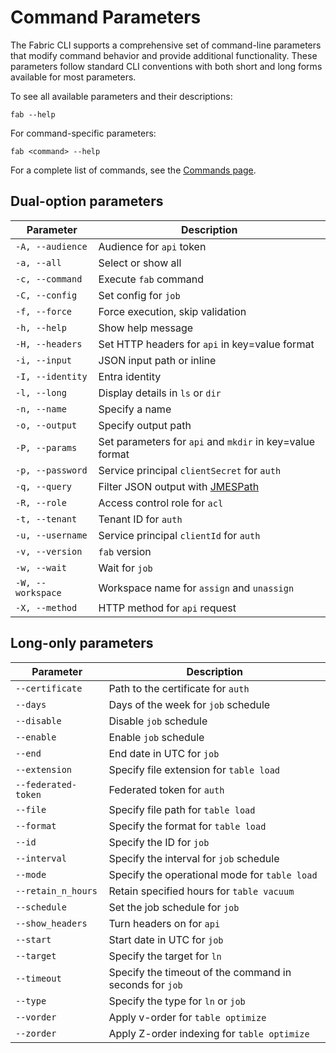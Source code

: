 # Command Parameters

The Fabric CLI supports a comprehensive set of command-line parameters that modify command behavior and provide additional functionality. These parameters follow standard CLI conventions with both short and long forms available for most parameters.

To see all available parameters and their descriptions:

```
fab --help
```

For command-specific parameters:

```
fab <command> --help
```

For a complete list of commands, see the [Commands page](../commands/index.md).


##  Dual-option parameters

| Parameter          | Description                                           |
|--------------------|-------------------------------------------------------|
| `-A, --audience`    | Audience for `api` token                              |
| `-a, --all`         | Select or show all                                    |
| `-c, --command`     | Execute `fab` command                                 |
| `-C, --config`      | Set config for `job`                                  |
| `-f, --force`       | Force execution, skip validation                      |
| `-h, --help`        | Show help message                                     |
| `-H, --headers`     | Set HTTP headers for `api` in key=value format        |
| `-i, --input`       | JSON input path or inline                             |
| `-I, --identity`    | Entra identity                                        |
| `-l, --long`        | Display details in `ls` or `dir`                      |
| `-n, --name`        | Specify a name                                        |
| `-o, --output`      | Specify output path                                   |
| `-P, --params`      | Set parameters for `api` and `mkdir` in key=value format          |
| `-p, --password`    | Service principal `clientSecret` for `auth`           |
| `-q, --query`       | Filter JSON output with [JMESPath](https://jmespath.org/)                     |
| `-R, --role`        | Access control role for `acl`                         |
| `-t, --tenant`      | Tenant ID for `auth`                                  |
| `-u, --username`    | Service principal `clientId` for `auth`               |
| `-v, --version`     | `fab` version                                         |
| `-w, --wait`        | Wait for `job`                                        |
| `-W, --workspace`   | Workspace name for `assign` and `unassign`            |
| `-X, --method`      | HTTP method for `api` request                         |

##  Long-only parameters

| Parameter          | Description                                             |
|--------------------|---------------------------------------------------------|
| `--certificate`    | Path to the certificate for `auth`                      |
| `--days`           | Days of the week for `job` schedule                     |
| `--disable`        | Disable `job` schedule                                  |
| `--enable`         | Enable `job` schedule                                   |
| `--end`            | End date in UTC for `job`                               |
| `--extension`      | Specify file extension for `table load`                 |
| `--federated-token` | Federated token for `auth`                        |
| `--file`           | Specify file path for `table load`                      |
| `--format`         | Specify the format for `table load`                     |
| `--id`             | Specify the ID for `job`                                |
| `--interval`       | Specify the interval for `job` schedule                 |
| `--mode`           | Specify the operational mode for `table load`           |
| `--retain_n_hours` | Retain specified hours for `table vacuum`               |
| `--schedule`       | Set the job schedule for `job`                          |
| `--show_headers`   | Turn headers on for `api`                               |
| `--start`          | Start date in UTC for `job`                             |
| `--target`         | Specify the target for `ln`                             |
| `--timeout`        | Specify the timeout of the command in seconds for `job` |
| `--type`           | Specify the type for `ln` or `job`                      |
| `--vorder`         | Apply v-order for `table optimize`                      |
| `--zorder`         | Apply Z-order indexing for `table optimize`             |
